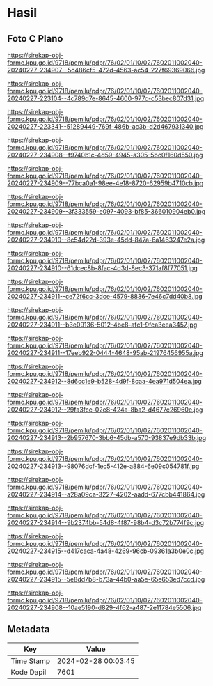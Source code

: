# Hasil

## Foto C Plano

https://sirekap-obj-formc.kpu.go.id/9718/pemilu/pdpr/76/02/01/10/02/7602011002040-20240227-234907--5c486cf5-472d-4563-ac54-227f69369066.jpg

https://sirekap-obj-formc.kpu.go.id/9718/pemilu/pdpr/76/02/01/10/02/7602011002040-20240227-223104--4c789d7e-8645-4600-977c-c53bec807d31.jpg

https://sirekap-obj-formc.kpu.go.id/9718/pemilu/pdpr/76/02/01/10/02/7602011002040-20240227-223341--51289449-769f-486b-ac3b-d2d467931340.jpg

https://sirekap-obj-formc.kpu.go.id/9718/pemilu/pdpr/76/02/01/10/02/7602011002040-20240227-234908--f9740b1c-4d59-4945-a305-5bc0f160d550.jpg

https://sirekap-obj-formc.kpu.go.id/9718/pemilu/pdpr/76/02/01/10/02/7602011002040-20240227-234909--77bca0a1-98ee-4e18-8720-62959b4710cb.jpg

https://sirekap-obj-formc.kpu.go.id/9718/pemilu/pdpr/76/02/01/10/02/7602011002040-20240227-234909--3f333559-e097-4093-bf85-366010904eb0.jpg

https://sirekap-obj-formc.kpu.go.id/9718/pemilu/pdpr/76/02/01/10/02/7602011002040-20240227-234910--8c54d22d-393e-45dd-847a-6a1463247e2a.jpg

https://sirekap-obj-formc.kpu.go.id/9718/pemilu/pdpr/76/02/01/10/02/7602011002040-20240227-234910--61dcec8b-8fac-4d3d-8ec3-371af8f77051.jpg

https://sirekap-obj-formc.kpu.go.id/9718/pemilu/pdpr/76/02/01/10/02/7602011002040-20240227-234911--ce72f6cc-3dce-4579-8836-7e46c7dd40b8.jpg

https://sirekap-obj-formc.kpu.go.id/9718/pemilu/pdpr/76/02/01/10/02/7602011002040-20240227-234911--b3e09136-5012-4be8-afc1-9fca3eea3457.jpg

https://sirekap-obj-formc.kpu.go.id/9718/pemilu/pdpr/76/02/01/10/02/7602011002040-20240227-234911--17eeb922-0444-4648-95ab-21976456955a.jpg

https://sirekap-obj-formc.kpu.go.id/9718/pemilu/pdpr/76/02/01/10/02/7602011002040-20240227-234912--8d6cc1e9-b528-4d9f-8caa-4ea971d504ea.jpg

https://sirekap-obj-formc.kpu.go.id/9718/pemilu/pdpr/76/02/01/10/02/7602011002040-20240227-234912--29fa3fcc-02e8-424a-8ba2-d4677c26960e.jpg

https://sirekap-obj-formc.kpu.go.id/9718/pemilu/pdpr/76/02/01/10/02/7602011002040-20240227-234913--2b957670-3bb6-45db-a570-93837e9db33b.jpg

https://sirekap-obj-formc.kpu.go.id/9718/pemilu/pdpr/76/02/01/10/02/7602011002040-20240227-234913--98076dcf-1ec5-412e-a884-6e09c054781f.jpg

https://sirekap-obj-formc.kpu.go.id/9718/pemilu/pdpr/76/02/01/10/02/7602011002040-20240227-234914--a28a09ca-3227-4202-aadd-677cbb441864.jpg

https://sirekap-obj-formc.kpu.go.id/9718/pemilu/pdpr/76/02/01/10/02/7602011002040-20240227-234914--9b2374bb-54d8-4f87-98b4-d3c72b774f9c.jpg

https://sirekap-obj-formc.kpu.go.id/9718/pemilu/pdpr/76/02/01/10/02/7602011002040-20240227-234915--d417caca-4a48-4269-96cb-09361a3b0e0c.jpg

https://sirekap-obj-formc.kpu.go.id/9718/pemilu/pdpr/76/02/01/10/02/7602011002040-20240227-234915--5e8dd7b8-b73a-44b0-aa5e-65e653ed7ccd.jpg

https://sirekap-obj-formc.kpu.go.id/9718/pemilu/pdpr/76/02/01/10/02/7602011002040-20240227-234908--10ae5190-d829-4f62-a487-2e11784e5506.jpg


## Metadata

| Key        | Value               |
| ---------- | ------------------- |
| Time Stamp | 2024-02-28 00:03:45 |
| Kode Dapil | 7601                |



